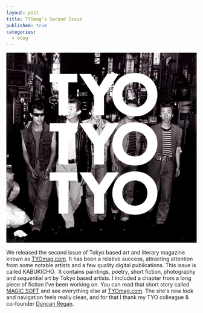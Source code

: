 ```yaml
---
layout: post
title: TYOmag's Second Issue
published: true
categories:
  - blog
---
```

![](/media/TYO2.png)


We released the second issue of Tokyo based art and literary magazine known as <a href="http://tyomag.com/issue-02">TYOmag.com</a>. It has been a relative success, attracting attention from some notable artists and a few quality digital publications. This issue is called KABUKICHO.  It contains paintings, poetry, short fiction, photography and sequential art by Tokyo based artists. I included a chapter from a long piece of fiction I've been working on. You can read that short story called <a href="http://tyomag.com/issue-02/hartrum">MAGIC SOFT</a> and see everything else at <a href="http://tyomag.com/issue-02">TYOmag.com</a>. The site's new look and navigation feels really clean, and for that I thank my TYO colleague &amp; co-founder <a href="https://twitter.com/ADRegan">Duncan Regan</a>.